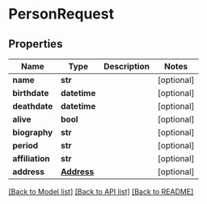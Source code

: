 # PersonRequest

## Properties
Name | Type | Description | Notes
------------ | ------------- | ------------- | -------------
**name** | **str** |  | [optional] 
**birthdate** | **datetime** |  | [optional] 
**deathdate** | **datetime** |  | [optional] 
**alive** | **bool** |  | [optional] 
**biography** | **str** |  | [optional] 
**period** | **str** |  | [optional] 
**affiliation** | **str** |  | [optional] 
**address** | [**Address**](Address.md) |  | [optional] 

[[Back to Model list]](../README.md#documentation-for-models) [[Back to API list]](../README.md#documentation-for-api-endpoints) [[Back to README]](../README.md)

